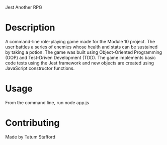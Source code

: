 Jest Another RPG

# Description
A command-line role-playing game made for the Module 10 project. The user battles a series of enemies whose health and stats can be sustained by taking a potion. 
The game was built using Object-Oriented Programming (OOP) and Test-Driven Development (TDD). 
The game implements basic code tests using the Jest framework and new objects are created using JavaScript constructor functions.

# Usage
From the command line, run
  node app.js
  
# Contributing
Made by Tatum Stafford
